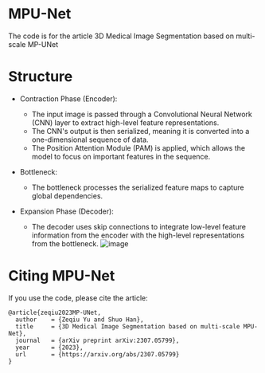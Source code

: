 # MPU-Net
The code is for the article 3D Medical Image Segmentation based on multi-scale MP-UNet


# Structure
- Contraction Phase (Encoder):
  - The input image is passed through a Convolutional Neural Network (CNN) layer to extract high-level feature representations.
  - The CNN's output is then serialized, meaning it is converted into a one-dimensional sequence of data.
  - The Position Attention Module (PAM) is applied, which allows the model to focus on important features in the sequence.
- Bottleneck:

  - The bottleneck processes the serialized feature maps to capture global dependencies.
- Expansion Phase (Decoder):

  - The decoder uses skip connections to integrate low-level feature information from the encoder with the high-level representations from the bottleneck.
![image](https://github.com/Stefan-Yu404/MP-UNet/assets/80494218/0226ec52-41e4-43a2-aafc-61b2eff59b18)


# Citing MPU-Net
If you use the code, please cite the article:
```
@article{zeqiu2023MP-UNet,
  author    = {Zeqiu Yu and Shuo Han},
  title     = {3D Medical Image Segmentation based on multi-scale MPU-Net},
  journal   = {arXiv preprint arXiv:2307.05799},
  year      = {2023},
  url       = {https://arxiv.org/abs/2307.05799}
}
```
